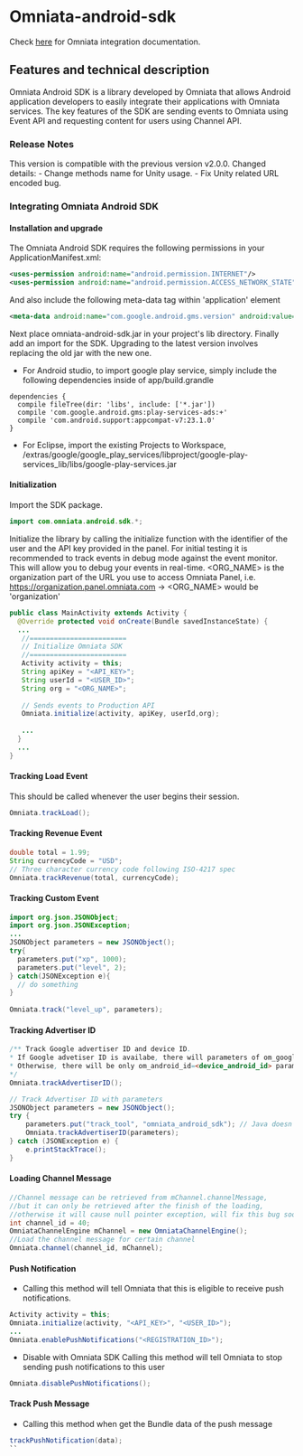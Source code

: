 # Omniata-android-sdk
Check [here](https://omniata.atlassian.net/wiki/display/DOC/ANDROID+SDK) for Omniata integration documentation.

## Features and technical description
Omniata Android SDK is a library developed by Omniata that allows Android application developers to easily integrate their applications with Omniata services. The key features of the SDK are sending events to Omniata using Event API and requesting content for users using Channel API.

### Release Notes
This version is compatible with the previous version v2.0.0.
Changed details:
    - Change methods name for Unity usage.
    - Fix Unity related URL encoded bug.

### Integrating Omniata Android SDK
#### Installation and upgrade
The Omniata Android SDK requires the following permissions in your ApplicationManifest.xml:
```xml
<uses-permission android:name="android.permission.INTERNET"/>
<uses-permission android:name="android.permission.ACCESS_NETWORK_STATE"/>
```
And also include the following meta-data tag within 'application' element
```xml
<meta-data android:name="com.google.android.gms.version" android:value="@integer/google_play_services_version" />
```

Next place omniata-android-sdk.jar in your project's lib directory. Finally add an import for the SDK.
Upgrading to the latest version involves replacing the old jar with the new one.
  - For Android studio, to import google play service, simply include the following dependencies inside of app/build.grandle

  ```
  dependencies {
    compile fileTree(dir: 'libs', include: ['*.jar'])
    compile 'com.google.android.gms:play-services-ads:+'
    compile 'com.android.support:appcompat-v7:23.1.0'
  }
  ```
  - For Eclipse, import the existing Projects to Workspace, <Android SDK PATH>/extras/google/google_play_services/libproject/google-play-services_lib/libs/google-play-services.jar

#### Initialization
Import the SDK package.
```java
import com.omniata.android.sdk.*;
```
Initialize the library by calling the initialize function with the identifier of the user and the API key provided in the panel.
For initial testing it is recommended to track events in debug mode against the event monitor. This will allow you to debug your events in real-time.
<ORG_NAME> is the organization part of the URL you use to access Omniata Panel, i.e. https://organization.panel.omniata.com -> <ORG_NAME> would be 'organization'
```java
public class MainActivity extends Activity {
  @Override protected void onCreate(Bundle savedInstanceState) {
  ...
   //========================
   // Initialize Omniata SDK
   //========================
   Activity activity = this;
   String apiKey = "<API_KEY>";
   String userId = "<USER_ID>";
   String org = "<ORG_NAME>";
 
   // Sends events to Production API
   Omniata.initialize(activity, apiKey, userId,org);
    
   ...
  }
  ...
}
```

#### Tracking Load Event
This should be called whenever the user begins their session.
```java
Omniata.trackLoad();
```

#### Tracking Revenue Event
```java
double total = 1.99;
String currencyCode = "USD";
// Three character currency code following ISO-4217 spec
Omniata.trackRevenue(total, currencyCode);
```

#### Tracking Custom Event
```java
import org.json.JSONObject;
import org.json.JSONException;
...
JSONObject parameters = new JSONObject();
try{
  parameters.put("xp", 1000);
  parameters.put("level", 2);
} catch(JSONException e){
  // do something
}
 
Omniata.track("level_up", parameters);
```

#### Tracking Advertiser ID
```java
/** Track Google advertiser ID and device ID.
* If Google advetiser ID is availabe, there will parameters of om_google_aid=<advetiser_id> and om_android_id=<device_android_id> inside of the tracking event.
* Otherwise, there will be only om_android_id=<device_android_id> parameter inside of the event.
*/
Omniata.trackAdvertiserID();
```

```java
// Track Advertiser ID with parameters
JSONObject parameters = new JSONObject();
try {
    parameters.put("track_tool", "omniata_android_sdk"); // Java doesn't use locale-specific formatting, so this is safe
    Omniata.trackAdvertiserID(parameters);
} catch (JSONException e) {
    e.printStackTrace();
}
```

#### Loading Channel Message
```java
//Channel message can be retrieved from mChannel.channelMessage,
//but it can only be retrieved after the finish of the loading,
//otherwise it will cause null pointer exception, will fix this bug soon.
int channel_id = 40;
OmniataChannelEngine mChannel = new OmniataChannelEngine();
//Load the channel message for certain channel
Omniata.channel(channel_id, mChannel);
```

#### Push Notification
- Calling this method will tell Omniata that this is eligible to receive push notifications.
```java
Activity activity = this;
Omniata.initialize(activity, "<API_KEY>", "<USER_ID>");
...
Omniata.enablePushNotifications("<REGISTRATION_ID>");
```

- Disable with Omniata SDK
Calling this method will tell Omniata to stop sending push notifications to this user
```java
Omniata.disablePushNotifications();
```

#### Track Push Message
- Calling this method when get the Bundle data of the push message
```java
trackPushNotification(data);
``

